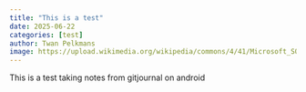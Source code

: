 ```yaml
---
title: "This is a test"
date: 2025-06-22
categories: [test]
author: Twan Pelkmans
image: https://upload.wikimedia.org/wikipedia/commons/4/41/Microsoft_SQL_Server_2025_icon.svg
---
```




This is a test taking notes from gitjournal on android
